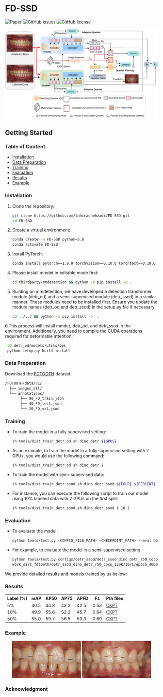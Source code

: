 # FD-SSD
[![Paper](https://img.shields.io/badge/Paper-Read-blue)](https://example.com/your-paper-link)
[![GitHub issues](https://img.shields.io/github/issues/tahirashehzadi/FD-SSD)](https://github.com/tahirashehzadi/FS-SSD/issues)
[![GitHub license](https://img.shields.io/github/license/tahirashehzadi/FD-SSD)](https://github.com/tahirashehzadi/FS-SSD/blob/main/LICENSE)
<div style="text-align: center;">
    <img src="resources/main_new.jpg" alt="warmup.png" width="900"/>
</div>

## Getting Started
### Table of Content
- [Installation](#installation)
- [Data Preparation](#data-preparation)
- [Training](#training)
- [Evaluation](#evaluation)
- [Results](#results)
- [Example](#example)
### Installation
1. Clone the repository:
    ```sh
    git clone https://github.com/tahirashehzadi/FD-SSD.git
    cd FD-SSD
    ```

2. Create a virtual environment:
    ```sh
    conda create -n FD-SSD python=3.8
    conda activate FD-SSD

     ```

3. Install PyTorch:
    ```sh
    conda install pytorch==1.9.0 torchvision==0.10.0 torchtext==0.10.0 cudatoolkit=10.2 -c pytorch
    ```
    
4. Please install mmdet in editable mode first:
     ```sh
    cd thirdparty/mmdetection && python -m pip install -e .
     ```
        
4. Building on mmdetection, we have developed a detection transformer module (detr_od) and a semi-supervised module (detr_ssod) in a similar manner. 
  These modules need to be installed first. Ensure you update the module names (detr_od and detr_ssod) in the setup.py file if necessary.
     ```sh
    cd ../../ && python -m pip install -e  .
     ```
         
6.This process will install mmdet, detr_od, and detr_ssod in the environment. Additionally, you need to compile the CUDA operations required for deformable attention:
  ```sh
   cd detr_od/models/utils/ops
   python setup.py build install
  ```

### Data Preparation
Download the [FDTOOTH]( https://drive.google.com/uc?id=1Xm794_tzCh1TtIfJYJLFlmv013GTL_Uh) dataset.
  ```sh
/FDTOOTH/data/v1/
    ├── images_all/
    └── annotations/
         ├── 90_FD_train.json
         ├── 40_FD_test.json
         └── 20_FD_val.json
  ```


### Training

- To train the model in a fully supervised setting:
    ```sh
    sh tools/dist_train_detr_od.sh dino_detr ${GPUS}
    ```
- As an example, to train the model in a fully supervised setting with 2 GPUs, you would use the following command:
    ```sh
    sh tools/dist_train_detr_od.sh dino_detr 2
    ```
- To train the model with semi-supervised data:
    ```sh
    sh tools/dist_train_detr_ssod.sh dino_detr_ssod ${FOLD} ${PERCENT} ${GPUS}
    ```
- For instance, you can execute the following script to train our model using 10% labeled data with 2 GPUs on the first split:
    ```sh
    sh tools/dist_train_detr_ssod.sh dino_detr_ssod 1 10 2
    ```
### Evaluation
- To evaluate the model: 
    ```sh
    python tools/test.py <CONFIG_FILE_PATH> <CHECKPOINT_PATH> --eval bbox
    ```  

- For example, to evaluate the model in a semi-supervised setting: 
    ```sh
    python tools/test.py configs/detr_ssod/detr_ssod_dino_detr_r50_coco_120k.py \
    work_dirs_fdtooth/detr_ssod_dino_detr_r50_coco_120k/10/1/epoch_4000.pth --eval bbox
    ```
We provide detailed results and models trained by us bellow:

### Results
| Label (%) | mAP  | AP50 | AP75 | APFD | F1   | Pth files |
|-----------|------|------|------|------|------|-----------|
| 5%        | 40.5 | 44.8 | 43.2 | 42.5 | 0.53 |[CKPT](https://drive.google.com/file/d/1QX-ArM5jBZNHRuatoC3M5ub71uVoCQ3-/view?usp=drive_link) |
| 10%       | 49.9 | 55.6 | 52.2 | 45.7 | 0.64 |[CKPT](https://drive.google.com/file/d/1k9v2kVAAGK7br08-4JiBcHPhU__ONUKT/view?usp=drive_link) |
| 50%       | 55.0 | 59.7 | 56.5 | 50.3 | 0.69 |[CKPT](https://drive.google.com/file/d/1i_kh644t9m4zvHL79RUwsbIhP9RckUY3/view?usp=drive_link) |

### Example

<p align="center">
  <img src="demo/visual.png" alt="Image 1" width="45%" />
  <img src="demo/visual2.png" alt="Image 2" width="45%" />
</p>


### Acknowledgment


